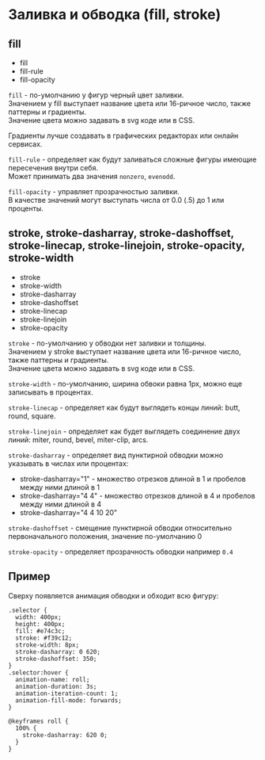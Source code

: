 # Заливка и обводка (fill, stroke)

## fill
- fill
- fill-rule
- fill-opacity

`fill` - по-умолчанию у фигур черный цвет заливки.  
Значением у fill выступает название цвета или 16-ричное число, также паттерны и градиенты.  
Значение цвета можно задавать в svg коде или в CSS.

Градиенты лучше создавать в графических редакторах или онлайн сервисах.

`fill-rule` - определяет как будут заливаться сложные фигуры имеющие пересечения внутри себя.  
Может принимать два значения `nonzero`, `evenodd`.

`fill-opacity` - управляет прозрачностью заливки.  
В качестве значений могут выступать числа от 0.0 (.5) до 1 или проценты.


## stroke, stroke-dasharray, stroke-dashoffset, stroke-linecap, stroke-linejoin, stroke-opacity, stroke-width
- stroke
- stroke-width
- stroke-dasharray
- stroke-dashoffset
- stroke-linecap
- stroke-linejoin
- stroke-opacity

`stroke` - по-умолчанию у обводки нет заливки и толщины.  
Значением у stroke выступает название цвета или 16-ричное число, также паттерны и градиенты.  
Значение цвета можно задавать в svg коде или в CSS.  

`stroke-width` - по-умолчанию, ширина обвоки равна 1px, можно еще записывать в процентах.

`stroke-linecap` - определяет как будут выглядеть концы линий: butt, round, square.

`stroke-linejoin` - определяет как будет выглядеть соединение двух линий: miter, round, bevel, miter-clip, arcs.

`stroke-dasharray` - определяет вид пунктирной обводки можно указывать в числах или процентах:
  - stroke-dasharray="1" - множество отрезков длиной в 1 и пробелов между ними длиной в 1
  - stroke-dasharray="4 4" - множество отрезков длиной в 4 и пробелов между ними длиной в 4
  - stroke-dasharray="4 4 10 20"

`stroke-dashoffset` - смещение пунктирной обводки относительно первоначального положения, значение по-умолчанию 0

`stroke-opacity` - определяет прозрачность обводки например `0.4`

## Пример
Сверху появляется анимация обводки и обходит всю фигуру:

    .selector {
      width: 400px;
      height: 400px;
      fill: #e74c3c;
      stroke: #f39c12;
      stroke-width: 8px;
      stroke-dasharray: 0 620;
      stroke-dashoffset: 350;
    }
    .selector:hover {
      animation-name: roll;
      animation-duration: 3s;
      animation-iteration-count: 1;
      animation-fill-mode: forwards;
    }

    @keyframes roll {
      100% {
        stroke-dasharray: 620 0;
      }
    }